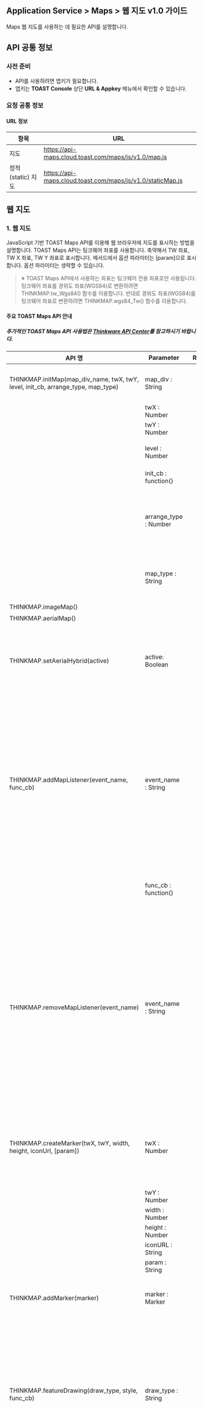 ## Application Service > Maps > 웹 지도 v1.0 가이드

Maps 웹 지도를 사용하는 데 필요한 API를 설명합니다.

## API 공통 정보

### 사전 준비
- API를 사용하려면 앱키가 필요합니다.
- 앱키는 **TOAST Console** 상단 **URL & Appkey** 메뉴에서 확인할 수 있습니다.

### 요청 공통 정보

#### URL 정보

| 항목        | URL                                      |
| --------- | ---------------------------------------- |
| 지도        | https://api-maps.cloud.toast.com/maps/js/v1.0/map.js |
| 정적(static) 지도 | https://api-maps.cloud.toast.com/maps/js/v1.0/staticMap.js |

## 웹 지도

### 1. 웹 지도

JavaScript 기반 TOAST Maps API를 이용해 웹 브라우저에 지도를 표시하는 방법을 설명합니다.
TOAST Maps API는 팅크웨어 좌표를 사용합니다. 축약해서 TW 좌표, TW X 좌표, TW Y 좌표로 표시합니다.
메서드에서 옵션 파라미터는 [param]으로 표시합니다. 옵션 파라미터는 생략할 수 있습니다.

> ※ TOAST Maps API에서 사용하는 좌표는 팅크웨어 전용 좌표로만 사용됩니다.
> <br>팅크웨어 좌표를 경위도 좌표(WGS84)로 변환하려면 THINKMAP.tw_Wgs84() 함수를 이용합니다.
> 반대로 경위도 좌표(WGS84)를 팅크웨어 좌표로 변환하려면 THINKMAP.wgs84_Tw() 함수를 이용합니다.

#### 주요 TOAST Maps API 안내
##### 추가적인 TOAST Maps API 사용법은 <a href="http://developers1.inavi.com:8086?key=19b6272o5" target="_blank" rel="nofollow">Thinkware API Center</a>를 참고하시기 바랍니다.

| API 명                                    | Parameter               | Returns                                  | 설명                                       |
| ---------------------------------------- | ----------------------- | ---------------------------------------- | ---------------------------------------- |
| THINKMAP.initMap(map_div_name, twX, twY, level, init_cb, arrange_type, map_type) | map_div : String        |                                          | 지도를 담을 div 태그 ID<br>지도를 사용하려면 최초에 반드시 호출해야 하는 초기화 함수입니다. |
|                                          | twX : Number            |                                          | 지도 초기화 TW X 좌표                           |
|                                          | twY : Number            |                                          | 지도 초기화 TW Y 좌표                           |
|                                          | level : Number          |                                          | 지도 초기화 레벨<br>- 일반 지도: 1~13<br>- 항공 지도: 1~13 |
|                                          | init_cb : function()    |                                          | 지도 초기화 이후 호출되는 콜백 함수                     |
|                                          | arrange_type : Number   |                                          | 지도 레이어 정렬 방식<br>1: 중앙 정렬 방식(resize 효과 있음)<br>2: 전체 로딩 방식(resize 효과 없음)<br> 3: 오른쪽 상단 정렬 방식(resize 효과 있음) |
|                                          | map_type : String       |                                          | 지도 타입 설정<br>'i': 일반 맵<br>'a': 항공 맵<br>'s': 요약 맵<br>'m': 모바일 맵 |
| THINKMAP.imageMap()                      |                         |                                          | 지도를 일반 지도로 전환합니다.                        |
| THINKMAP.aerialMap()                     |                         |                                          | 지도를 항공 지도로 전환합니다.                        |
| THINKMAP.setAerialHybrid(active)         | active: Boolean        |                                          | 항공 주기 표출 여부  <br>true: 지도 위에 항공 주기를 표출   <br>false: 지도 위에 항공 주기 표출 안 함<br><br>지도 위에 항공 지도 주기 표출 여부를 설정합니다. |
| THINKMAP.addMapListener(event_name, func_cb) | event_name : String<br> |                                          | 지도에 등록할 이벤트 이름<br>'movestart'<br>- 지도가 움직이기 시작했을 때<br>'move'<br> - 지도가 움직일 때<br>'moveend'<br>- 지도 움직임이 끝났을 때<br>'zoomend'<br>- 지도 확대, 축소가 끝났을 때<br>'mouseover'<br>- 지도 위에 마우스를 놓았을 때<br>'mouseout'<br>- 지도 밖으로 마우스를 놓았을 때<br> 'mousemove'<br>- 지도에서 마우스가 움직일 때<br><br>지도에 이벤트를 등록합니다.<br>(지도에 관련된 이벤트, 확대/축소, 움직임 등) |
|                                          | func_cb : function()    |                                          | 지도에서 이벤트가 발생했을 때 호출되는 콜백 함수<br>(콜백 함수에 파라미터로 Map 객체가 전달됩니다) |
| THINKMAP.removeMapListener(event_name)   | event_name : String     |                                          | 지도에 제거할 이벤트 이름<br>'movestart'<br>- 지도가 움직이기 시작했을 때<br>'move'<br> - 지도가 움직일 때<br>'moveend'<br>- 지도 움직임이 끝났을 때<br>'zoomend'<br>- 지도 확대, 축소가 끝났을 때<br>'mouseover'<br>- 지도 위에 마우스를 놓았을 때<br>'mouseout'<br>- 지도 밖으로 마우스를 놓았을 때<br> 'mousemove'<br>- 지도에서 마우스가 움직일 때<br><br>지도에 등록한 이벤트를 제거합니다. <br>THINKMAP.addMapListener 메서드로 등록한 event_name에 해당하는 모든 콜백 함수를 삭제하므로 주의가 필요합니다. |
| THINKMAP.createMarker(twX, twY, width, height, iconUrl, [param]) | twX : Number            |                                          | <br>Marker 객체 위치 TW X 좌표 <br><br>Marker 객체를 생성합니다. <br>생성한 Marker 객체를 지도에 표시하려면 THINKMAP.addMarker 메서드로 지도에 Marker 객체를 추가해야 합니다. |
|                                          | twY : Number            |                                          | Marker 객체 위치 TW Y 좌표                     |
|                                          | width : Number          |                                          | Marker 이미지 너비                            |
|                                          | height : Number         |                                          | Marker 이미지의 높이                           |
|                                          | iconURL : String        |                                          | Marker 이미지의 URL                          |
|                                          | param : String          |                                          | Marker 객체의 사용자 변수                        |
| THINKMAP.addMarker(marker)               | marker : Marker         |                                          | 지도에 추가할 대상 Marker 객체<br><br>지도에 Marker 객체를 추가합니다. |
| THINKMAP.featureDrawing(draw_type, style, func_cb) | draw_type : String      |                                          | 사용자가 그릴 Feature 객체 타입<br>'lineDraw': 선<br>'polygonDraw': 다각형<br> 'regularPolygonDraw':   형태가 정해진 다각형<br><br>사용자가 지도에 마우스로 Polyline, Polygon을 직접 그릴 수 있는 그리기 모드로 전환합니다.<br>지도 마우스 클릭 시 객체 그리기가 시작되고 마우스를 더블클릭하면 그리기가 완료됩니다. <br>그리기 완료 시 콜백 함수로 그린 Feature 객체를 넘겨줍니다. |
|                                          | style : Object          |                                          | <br> Polygon, Polyline의 스타일을 지정하기 위한 Object<br>strokeColor: 선 색<br>- 'red', '#fff123' <br> strokeWidth: 선 두께<br> - 10<br> strokeOpacity: 선 투명도<br>fillColor : 채우기 색<br>fillOpacity: 채우기 투명도 <br>strokeDashstyle: 선 스타일<br>dot: · · · · · · <br>dash: - - - - - -<br>dashdot : - · - · - · - <br>longdashdot: ㅡ · ㅡ · ㅡ<br> solid: 일반 선  <br> |
|                                          | func_cb : function()    |                                          | 사용자가 지도를 더블클릭하여<br>Feature 객체 그리기가 완료되었을 때 호출되는 콜백 함수 |
| THINKMAP.featureDrawingCancel()          |                         |                                          | 지도에 사용자가 마우스로 Polyline, Polygon을 직접 그릴 수 있는 그리기 모드를 종료합니다. |
| THINKMAP.tw_Wgs84(twX, twY)              | twX : Number            | coord : Object<br>변환된 WGS84 좌표<br>- coord.curx : WGS84 X 좌표<br>- coord.cury  : WGS84 Y 좌표 | 변환할 TW X 좌표<br><br>TW 좌표를 WGS84 좌표로 변환합니다. |
|                                          | twY : Number            |                                          | 변환할 TW Y 좌표                              |
| THINKMAP.wgs84_Tw(wgs_lon, wgs_lat)      | wgs_lon : Number        | coord : Object<br>변환된 TW 좌표 <br>- coord.curx  : TW X 좌표<br>- coord.cury  : TW Y 좌표 | 변환할 WGS84 경도 좌표<br><br>WGS84 좌표를 TW 좌표로 변환합니다. |
|                                          | wgs_lat : Number        |                                          | 변환할 WGS84 위도 좌표                          |


#### TOAST Maps API 사용
```
// 지도 사용을 위한 js 파일을 선언합니다.
<script type="text/javascript" src="https://api-maps.cloud.toast.com/maps/js/v1.0/map.js"></script>
<script>
	// 지도 사용을 위한 인증을 진행합니다.
	Map.authentification("appKey");
</script>

//지도를 담을 DIV를 생성합니다.
<div id="div_map"></div>
<script type="text/javascript">

	//선언한 DIV에 지도를 표시합니다.
	THINKMAP.initMap("div_map", 165406, 500198, 12, init, 2, 'i');

	// 지도 init 후 콜백 함수가 실행됩니다.
	function init(){
		alert('init!');
	}
</script>
```

#### 지도 모드 변경
```
<script type="text/javascript">
	//지도를 일반 지도로 전환
	THINKMAP.imageMap();

	//지도를 항공 지도로 전환
	THINKMAP.aerialMap();

	//지도 위에 항공주기 표시 여부 설정
	THINKMAP.setAerialHybrid(active);
</script>
```
#### 지도 이벤트 등록
```
<script type="text/javascript">
	//지도에 move 이벤트를 등록한다.
	THINKMAP.addMapListener('move', mapEvent_cb);

	//지도 이벤트 발생 시 콜백 함수
	function mapEvent_cb(map){
	    console.log("event callback!");
	}
</script>
```
#### 지도 이벤트 제거
```
<script type="text/javascript">
	//지도에 move 이벤트를 제거한다.
	THINKMAP.removeMapListener('move');
</script>
```

#### 지도 마커 추가
```
<script type="text/javascript">
	//지도의 마커 객체를 초기화한다.
	var marker = null;
	function createMarker(){
		if(!marker){
			//마커 객체를 생성한다.
			marker = THINKMAP.createMarker(163670, 526934, 47, 46, '../img/img.png', 'my_marker');
			//마커를 지도에 추가한다.
			THINKMAP.addMarker(marker);
			console.log('id : ' + marker._feature_id + ', param : ' + marker._param);
		}
	}
</script>
```


#### 지도 그리기 모드로 전환
```
<script type="text/javascript">
	//지도를 그리기 모드로 전환한다.
	var style = {
		strokeColor: '#fff123',
		strokeWidth: 5,
		strokeDashstyle: 'solid',		
		strokeOpacity: 0.8,
		fillColor: 'blue',
		fillopacity: 1
	};

	THINKMAP.featureDrawing("lineDraw", style, drawEvent_cb);

	function drawEvent_cb(){
		alert("그리기 모드 전환!");
	}
</script>
```

#### 지도 그리기 모드 종료
```
<script type="text/javascript">
	//지도 그리기 모드를 종료한다.
	THINKMAP.featureDrawingCancel();
</script>
```


#### TW 좌표를 WGS 좌표로 변환
```
<script type="text/javascript">
	var wgs;

	// TW 좌표를 WGS 좌표로 변환한다.
	wgs = THINKMAP.tw_Wgs84(165406, 500198);

	console.log(wgs.curx);
	console.log(wgs.cury);
</script>
```


#### WGS 좌표를 TW 좌표로 변환
```
<script type="text/javascript">
	var tw;

	// WGS 좌표를 TW 좌표로 변환한다.
	wgs = THINKMAP.wgs84_Tw(127.28976653131843, 37.56515136725675);

	console.log(tw.curx);
	console.log(tw.cury);
</script>
```

### 2. 정적(static) 지도

#### TOAST Maps API 정적(static) 지도 사용
```
// 정적(static) 지도 사용을 위한 js 파일을 선언합니다.
<script type="text/javascript" src="https://api-maps.cloud.toast.com/maps/js/v1.0/staticMap.js"></script>

// 지도를 담을 IMG를 생성합니다.
<img id='staticMapImg' alt="" src="">

<script>

	// 정적(static) 지도 사용을 위한 인증 및 파라미터를 전달합니다. 	
	StaticMap.authentification('staticMapImg',"appkey",'x=157423&y=266836&width=970&height=300&level=10&maptype=i&mx=158323&my=266836&txt=');

</script>
```

| 이름      | 타입      | 필수 여부 | 설명                            |
| ------- | ------- | ----- | ----------------------------- |
| x       | Integer | 필수    | 지도 중심 X 좌표                    |
| y       | Integer | 필수    | 지도 중심 Y 좌표                    |
| mx      | Integer | 필수    | 마커 X 좌표                       |
| my      | Integer | 필수    | 마커 Y 좌표                       |
| width   | Integer | 선택    | 지도 넓이 <br> 미입력 시 기본 600px     |
| height  | Integer | 선택    | 지도 높이 <br> 미입력 시 기본 600px     |
| imgurl  | String  | 선택    | 마커 이미지 URL<br> 미입력 시 기본 마커 사용 |
| level   | Integer | 선택    | 지도 레벨 <br> 미입력 시 기본 10        |
| maptype | String  | 선택    | 지도 타입 <br> 미입력 시 기본 일반 맵      |
| label   | String  | 선택    | 라벨 내용                         |

### 3. 모바일 웹 지도

Android/iOS WebView로 하이브리드 형태의 앱을 개발할 때 TOAST Maps API를 이용해 JavaScript 기반의  웹 지도와 동일한 API로 사용할 수 있습니다.
API 관련해서는 [1. 웹 지도](#1-web)를 참고하시기 바랍니다.

#### TOAST Maps API Mobile에서 사용
```
<!DOCTYPE html>
<html>
    <head>
		// 모바일 기기에 맞춰 viewport를 설정합니다.
        <meta name="viewport" content="width=device-width, initial-scale=1,user-scalable=no">

		<style>
			body {
	    		margin: 0;
	      	}

  			#div_map {
				position: absolute;
				width: 100%;
				height: 100%;
			}
    	</style>

		// 지도 사용을 위한 js 파일을 선언합니다.
		<script type="text/javascript" src="https://api-maps.cloud.toast.com/maps/js/v1.0/map.js"></script>
		<script>
			// 지도 사용을 위한 인증을 진행합니다.
			Map.authentification("appKey");
		</script>
	</head>

	<body>
		//지도를 담을 DIV를 생성합니다.
		<div id="div_map"></div>
		<script type="text/javascript">

			//선언한 DIV에 지도를 표시합니다.(모바일 지도 타입으로 'm'을 선언합니다.)
			THINKMAP.initMap("div_map", 165406, 500198, 12, init, 2, 'm');

			// 지도 init 후 콜백 함수가 실행됩니다.
			function init(){
				alert('init!');
			}
		</script>
	</body>

</html>
```
